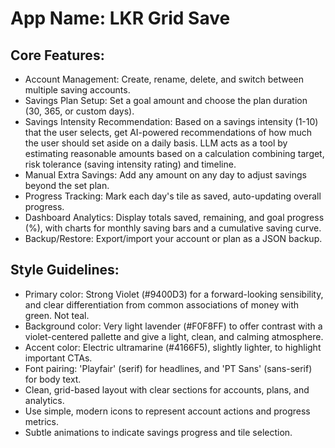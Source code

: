 # **App Name**: LKR Grid Save

## Core Features:

- Account Management: Create, rename, delete, and switch between multiple saving accounts.
- Savings Plan Setup: Set a goal amount and choose the plan duration (30, 365, or custom days).
- Savings Intensity Recommendation: Based on a savings intensity (1-10) that the user selects, get AI-powered recommendations of how much the user should set aside on a daily basis. LLM acts as a tool by estimating reasonable amounts based on a calculation combining target, risk tolerance (saving intensity rating) and timeline.
- Manual Extra Savings: Add any amount on any day to adjust savings beyond the set plan.
- Progress Tracking: Mark each day's tile as saved, auto-updating overall progress.
- Dashboard Analytics: Display totals saved, remaining, and goal progress (%), with charts for monthly saving bars and a cumulative saving curve.
- Backup/Restore: Export/import your account or plan as a JSON backup.

## Style Guidelines:

- Primary color: Strong Violet (#9400D3) for a forward-looking sensibility, and clear differentiation from common associations of money with green. Not teal.
- Background color: Very light lavender (#F0F8FF) to offer contrast with a violet-centered pallette and give a light, clean, and calming atmosphere.
- Accent color: Electric ultramarine (#4166F5), slightly lighter, to highlight important CTAs.
- Font pairing: 'Playfair' (serif) for headlines, and 'PT Sans' (sans-serif) for body text.
- Clean, grid-based layout with clear sections for accounts, plans, and analytics.
- Use simple, modern icons to represent account actions and progress metrics.
- Subtle animations to indicate savings progress and tile selection.